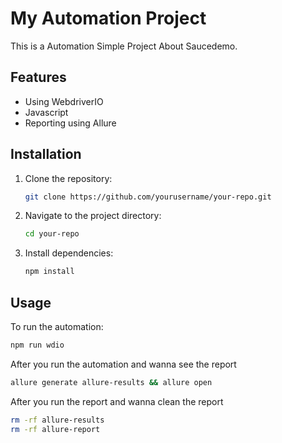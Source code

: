 # My Automation Project

This is a Automation Simple Project About Saucedemo.

## Features

- Using WebdriverIO
- Javascript
- Reporting using Allure

## Installation

1. Clone the repository:

    ```bash
    git clone https://github.com/yourusername/your-repo.git
    ```

2. Navigate to the project directory:

    ```bash
    cd your-repo
    ```

3. Install dependencies:

    ```bash
    npm install
    ```

## Usage

To run the automation:

```bash
npm run wdio
```

After you run the automation and wanna see the report
```bash
allure generate allure-results && allure open
```

After you run the report and wanna clean the report
```bash
rm -rf allure-results
rm -rf allure-report
```
